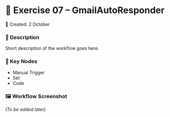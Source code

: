 # 📧 Exercise 07 – GmailAutoResponder  

📅 Created: 2 October  

### 📌 Description  
Short description of the workflow goes here.  

### 🔑 Key Nodes  
- Manual Trigger  
- Set  
- Code  

### 🖼️ Workflow Screenshot  
*(To be added later)*  
